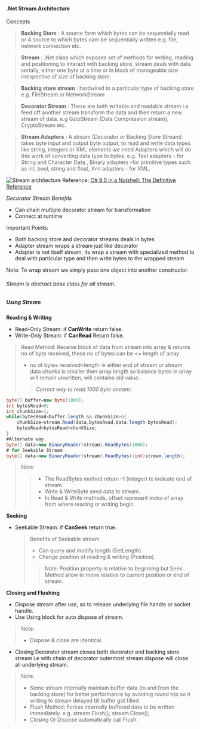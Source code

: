 #### .Net Stream Architecture
Concepts
  > **Backing Store** : A source form which bytes can be sequentially read or A source to which bytes cam be sequentially written
  > e.g. file, network connection etc.
  

  
>**Stream** : .Net class which exposes set of methods for writing, reading and positioning to interact with backing store.
>stream deals with data serially, either one byte at a time or in block of manageable size irrespective of size of backing store.


>**Backing store stream** : hardwired to a particular type of backing store e.g. FileStream or NetworkStream

>**Decorator Stream** : These are both writable and readable stream i.e feed off another stream transform the data and then return a new stream of data.
>e.g GzipStream (Data Compression stream), CryptoStream etc.

>**Stream Adapters** : A stream (Decorator or Backing Store Stream) takes byte input and output byte output, to read and write data types
>like string, integers or XML elements we need Adapters which will do this work of converting data type to bytes.
>e.g. Text adapters - for String and Character Data , Binary adapters -for primitive types such as int, bool, string and float, 
>Xml adapters - for XML. 

![Stream architecture](https://www.oreilly.com/library/view/c-40-in/9781449379629/httpatomoreillycomsourceoreillyimages499313.png)
Reference: [C# 8.0 in a Nutshell: The Definitive Reference](https://www.amazon.com/gp/product/1492051136?ie=UTF8&tag=cinanu-20&linkCode=as2&camp=1789&creative=9325&creativeASIN=1492051136)

*Decorator Stream Benefits*
* Can chain multiple decorator stream for transformation
* Connect at runtime

Important Points:
* Both backing store and decorator streams deals in bytes
* Adapter stream wraps a stream just like decorator
* Adapter is not itself stream, its wrap a stream with specialized method to deal with particular type and then write bytes to the wrapped stream

Note: To wrap stream we simply pass one object into another constructor.

###### Stream is abstract base class for all stream.

##### Using Stream
**Reading & Writing**
  * Read-Only Stream: if **CanWrite** return false.
  * Write-Only Stream: if **CanRead** Return false.
>Read Method: Receive block of data from stream into array & returns no of byte received, these no of bytes can be <= length of array
  > * no of bytes received<length => either end of stream or stream data chunks is smaller then array length
	so balance bytes in array will remain unwritten, will contains old value.
>>*Correct way to read 1000 byte stream*:
``` csharp
byte[] buffer=new byte[1000];
int bytesRead=0;
int chunkSize=1;
while(bytesRead<buffer.length && chunkSize>0{
	chunkSize=stream.Read(data,bytesRead,data.length-bytesRead);
	bytesRead=bytesRead+chunkSize;
}
#Alternate way.
byte[] data=new BinaryReader(stream).ReadBytes(1000);
# for Seekable Stream
byte[] data=new BinaryReader(stream).ReadBytes((int)stream.length);
```
>Note:
>>* The ReadBytes method return -1 (integer) to indicate end of stream.
>>* Write & WriteByte send data to stream.
>>* In Read & Write methods, offset represent index of array from where reading or writing begin. 

**Seeking**
  * Seekable Stream: if **CanSeek** return true.
	> Benefits of Seekable stream
    > * Can query and modify length (SetLength).
    > * Change position of reading & writing (Position).
    >> Note: Position property is relative to beginning but Seek Method allow to move relative to current position or end of stream.

**Closing and Flushing**
  * Dispose stream after use, so to release underlying file handle or socket handle.
  * Use Using block for auto dispose of stream.
  > Note:
  > * Dispose & close are identical
  * Closing Decorator stream closes both decorator and backing store stream i.e with chain of decorator outermost stream dispose will close all underlying stream.
  >Note:
  > * Some stream internally maintain buffer data (to and from the backing store) for better performance by avoiding round trip 
  > so it writing to stream delayed till buffer got filled
  > * Flush Method: Forces internally buffered data to be written immediately. e.g. stream.Flush(); stream.Close();
  > * Closing Or Dispose automatically call Flush.






